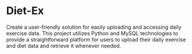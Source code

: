 # Diet-Ex
Create a user-friendly solution for easily uploading and accessing daily exercise data. This project utilizes Python and MySQL technologies to provide a straightforward platform for users to upload their daily exercise and diet data and retrieve it whenever needed.

